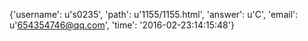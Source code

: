 {'username': u's0235', 'path': u'1155/1155.html', 'answer': u'C', 'email': u'654354746@qq.com', 'time': '2016-02-23:14:15:48'}